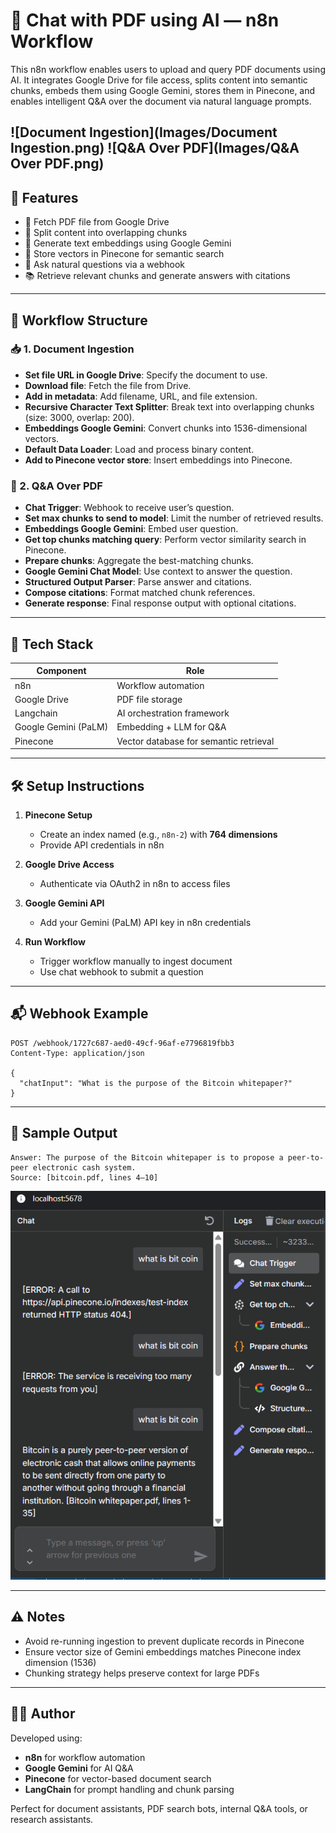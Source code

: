 
# 📄 Chat with PDF using AI — n8n Workflow

This n8n workflow enables users to upload and query PDF documents using AI. It integrates Google Drive for file access, splits content into semantic chunks, embeds them using Google Gemini, stores them in Pinecone, and enables intelligent Q&A over the document via natural language prompts.

![Document Ingestion](Images/Document Ingestion.png)
![Q&A Over PDF](Images/Q&A Over PDF.png)
---

## 🚀 Features

- 📁 Fetch PDF file from Google Drive  
- 📄 Split content into overlapping chunks  
- 🧠 Generate text embeddings using Google Gemini  
- 🧬 Store vectors in Pinecone for semantic search  
- 🤖 Ask natural questions via a webhook  
- 📚 Retrieve relevant chunks and generate answers with citations  

---

## 🧩 Workflow Structure

### 📥 1. Document Ingestion
- **Set file URL in Google Drive**: Specify the document to use.
- **Download file**: Fetch the file from Drive.
- **Add in metadata**: Add filename, URL, and file extension.
- **Recursive Character Text Splitter**: Break text into overlapping chunks (size: 3000, overlap: 200).
- **Embeddings Google Gemini**: Convert chunks into 1536-dimensional vectors.
- **Default Data Loader**: Load and process binary content.
- **Add to Pinecone vector store**: Insert embeddings into Pinecone.

### 💬 2. Q&A Over PDF
- **Chat Trigger**: Webhook to receive user’s question.
- **Set max chunks to send to model**: Limit the number of retrieved results.
- **Embeddings Google Gemini**: Embed user question.
- **Get top chunks matching query**: Perform vector similarity search in Pinecone.
- **Prepare chunks**: Aggregate the best-matching chunks.
- **Google Gemini Chat Model**: Use context to answer the question.
- **Structured Output Parser**: Parse answer and citations.
- **Compose citations**: Format matched chunk references.
- **Generate response**: Final response output with optional citations.

---

## 🧠 Tech Stack

| Component                  | Role                                          |
|---------------------------|-----------------------------------------------|
| n8n                       | Workflow automation                           |
| Google Drive              | PDF file storage                              |
| Langchain                 | AI orchestration framework                    |
| Google Gemini (PaLM)      | Embedding + LLM for Q&A                       |
| Pinecone                  | Vector database for semantic retrieval        |

---

## 🛠️ Setup Instructions

1. **Pinecone Setup**
   - Create an index named (e.g., `n8n-2`) with **764 dimensions**
   - Provide API credentials in n8n

2. **Google Drive Access**
   - Authenticate via OAuth2 in n8n to access files

3. **Google Gemini API**
   - Add your Gemini (PaLM) API key in n8n credentials

4. **Run Workflow**
   - Trigger workflow manually to ingest document
   - Use chat webhook to submit a question

---

## 📬 Webhook Example

```http
POST /webhook/1727c687-aed0-49cf-96af-e7796819fbb3
Content-Type: application/json

{
  "chatInput": "What is the purpose of the Bitcoin whitepaper?"
}
```

---

## 🧪 Sample Output

```text
Answer: The purpose of the Bitcoin whitepaper is to propose a peer-to-peer electronic cash system.
Source: [bitcoin.pdf, lines 4–10]
```
![chat Over PDF](Images/chat.png)

---

## ⚠️ Notes

- Avoid re-running ingestion to prevent duplicate records in Pinecone
- Ensure vector size of Gemini embeddings matches Pinecone index dimension (1536)
- Chunking strategy helps preserve context for large PDFs

---

## 👨‍💻 Author

Developed using:
- **n8n** for workflow automation  
- **Google Gemini** for AI Q&A  
- **Pinecone** for vector-based document search  
- **LangChain** for prompt handling and chunk parsing  

Perfect for document assistants, PDF search bots, internal Q&A tools, or research assistants.

